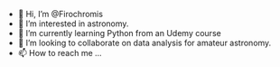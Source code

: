 - 👋 Hi, I’m @Firochromis
- 👀 I’m interested in astronomy.
- 🌱 I’m currently learning Python from an Udemy course
- 💞️ I’m looking to collaborate on data analysis for amateur astronomy.
- 📫 How to reach me ...

<!---
Firochromis/Firochromis is a ✨ special ✨ repository because its `README.md` (this file) appears on your GitHub profile.
You can click the Preview link to take a look at your changes.
--->
